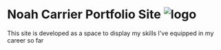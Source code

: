 # Noah Carrier Portfolio Site ![logo](src/images/logo.png)

This site is developed as a space to display my skills I've equipped in my career so far
